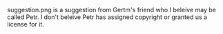 
suggestion.png is a suggestion from Gertm's friend who I beleive may be
called Petr.  I don't beleive Petr has assigned copyright or granted us a
license for it.

